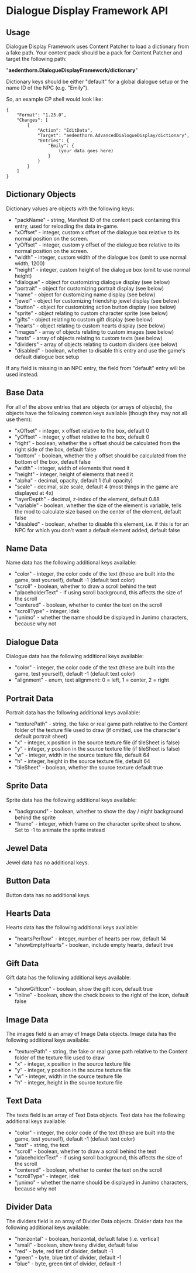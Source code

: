 # Dialogue Display Framework API

## Usage

Dialogue Display Framework uses Content Patcher to load a dictionary from a fake path. Your content pack should be a pack for Content Patcher and target the following path:

"**aedenthorn.DialogueDisplayFramework/dictionary**"

Dictionary keys should be either "default" for a global dialogue setup or the name ID of the NPC (e.g. "Emily").

So, an example CP shell would look like:

    {
        "Format": "1.23.0",
        "Changes": [
            {
                "Action": "EditData",
                "Target": "aedenthorn.AdvancedDialogueDisplay/dictionary",
                "Entries": {
                    "Emily": {
                        (your data goes here)
                    }
                }
            }
        ]
    }


## Dictionary Objects

Dictionary values are objects with the following keys:

- "packName" - string, Manifest ID of the content pack containing this entry, used for reloading the data in-game.
- "xOffset" - integer, custom x offset of the dialogue box relative to its normal position on the screen.
- "yOffset" - integer, custom y offset of the dialogue box relative to its normal position on the screen.
- "width" - integer, custom width of the dialogue box (omit to use normal width, 1200)
- "height" - integer, custom height of the dialogue box (omit to use normal height)
- "dialogue" - object for customizing dialogue display (see below)
- "portrait" - object for customizing portrait display (see below)
- "name" - object for customizing name display (see below)
- "jewel" - object for customizing friendship jewel display (see below)
- "button" - object for customizing action button display (see below)
- "sprite" - object relating to custom character sprite (see below)
- "gifts" - object relating to custom gift display (see below)
- "hearts" - object relating to custom hearts display (see below)
- "images" - array of objects relating to custom images (see below)
- "texts" - array of objects relating to custom texts (see below)
- "dividers" - array of objects relating to custom dividers (see below)
- "disabled" - boolean, whether to disable this entry and use the game's default dialogue box setup

If any field is missing in an NPC entry, the field from "default" entry will be used instead.

## Base Data

For all of the above entries that are objects (or arrays of objects), the objects have the following common keys available (though they may not all use them):

- "xOffset" - integer, x offset relative to the box, default 0
- "yOffset" - integer, y offset relative to the box, default 0
- "right" - boolean, whether the x offset should be calculated from the right side of the box, default false
- "bottom" - boolean, whether the y offset should be calculated from the bottom of the box, default false
- "width" - integer, width of elements that need it
- "height" - integer, height of elements that need it
- "alpha" - decimal, opacity, default 1 (full opacity)
- "scale" - decimal, size scale, default 4 (most things in the game are displayed at 4x)
- "layerDepth" - decimal, z-index of the element, default 0.88
- "variable" - boolean, whether the size of the element is variable, tells the mod to calculate size based on the center of the element, default false
- "disabled" - boolean, whether to disable this element, i.e. if this is for an NPC for which you don't want a default element added, default false


## Name Data

Name data has the following additional keys available:

- "color" - integer, the color code of the text (these are built into the game, test yourself), default -1 (default text color)
- "scroll" - boolean, whether to draw a scroll behind the text
- "placeholderText" - if using scroll background, this affects the size of the scroll
- "centered" - boolean, whether to center the text on the scroll
- "scrollType" - integer, idek
- "junimo" - whether the name should be displayed in Junimo characters, because why not


## Dialogue Data

Dialogue data has the following additional keys available:

- "color" - integer, the color code of the text (these are built into the game, test yourself), default -1 (default text color)
- "alignment" - enum, text alignment: 0 = left, 1 = center, 2 = right


## Portrait Data

Portrait data has the following additional keys available:

- "texturePath" - string, the fake or real game path relative to the Content folder of the texture file used to draw (if omitted, use the character's default portrait sheet)
- "x" - integer, x position in the source texture file (if tileSheet is false)
- "y" - integer, y position in the source texture file (if tileSheet is false)
- "w" - integer, width in the source texture file, default 64
- "h" - integer, height in the source texture file, default 64
- "tileSheet" - boolean, whether the source texture  default true


## Sprite Data

Sprite data has the following additional keys available:

- "background" - boolean, whether to show the day / night background behind the sprite
- "frame" - integer, which frame on the character sprite sheet to show. Set to -1 to animate the sprite instead


## Jewel Data

Jewel data has no additional keys.


## Button Data

Button data has no additional keys.


## Hearts Data

Hearts data has the following additional keys available:

- "heartsPerRow" - integer, number of hearts per row, default 14
- "showEmptyHearts" - boolean, include empty hearts, default true


## Gift Data

Gift data has the following additional keys available:

- "showGiftIcon" - boolean, show the gift icon, default true
- "inline" - boolean, show the check boxes to the right of the icon, default false


## Image Data

The images field is an array of Image Data objects. Image data has the following additional keys available:

- "texturePath" - string, the fake or real game path relative to the Content folder of the texture file used to draw 
- "x" - integer, x position in the source texture file
- "y" - integer, y position in the source texture file
- "w" - integer, width in the source texture file
- "h" - integer, height in the source texture file


## Text Data

The texts field is an array of Text Data objects. Text data has the following additional keys available:

- "color" - integer, the color code of the text (these are built into the game, test yourself), default -1 (default text color)
- "text" - string, the text
- "scroll" - boolean, whether to draw a scroll behind the text
- "placeholderText" - if using scroll background, this affects the size of the scroll
- "centered" - boolean, whether to center the text on the scroll
- "scrollType" - integer, idek
- "junimo" - whether the name should be displayed in Junimo characters, because why not


## Divider Data

The dividers field is an array of Divider Data objects. Divider data has the following additional keys available:

- "horizontal" - boolean, horizontal, default false (i.e. vertical)
- "small" - boolean, show teeny divider, default false
- "red" - byte, red tint of divider, default -1
- "green" - byte, blue tint of divider, default -1
- "blue" - byte, green tint of divider, default -1
